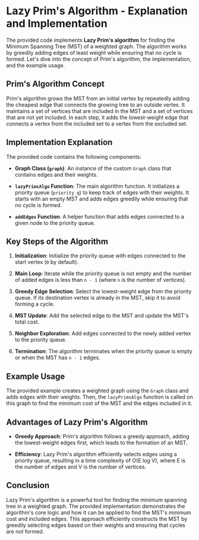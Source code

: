 # Lazy Prim's Algorithm - Explanation and Implementation

The provided code implements **Lazy Prim's algorithm** for finding the Minimum Spanning Tree (MST) of a weighted graph. The algorithm works by greedily adding edges of least weight while ensuring that no cycle is formed. Let's dive into the concept of Prim's algorithm, the implementation, and the example usage.

## Prim's Algorithm Concept

Prim's algorithm grows the MST from an initial vertex by repeatedly adding the cheapest edge that connects the growing tree to an outside vertex. It maintains a set of vertices that are included in the MST and a set of vertices that are not yet included. In each step, it adds the lowest-weight edge that connects a vertex from the included set to a vertex from the excluded set.

## Implementation Explanation

The provided code contains the following components:

-   **Graph Class (`graph`)**: An instance of the custom `Graph` class that contains edges and their weights.

-   **`lazyPrimsAlgo` Function**: The main algorithm function. It initializes a priority queue (`priority_q`) to keep track of edges with their weights. It starts with an empty MST and adds edges greedily while ensuring that no cycle is formed.

-   **`addEdges` Function**: A helper function that adds edges connected to a given node to the priority queue.

## Key Steps of the Algorithm

1. **Initialization**: Initialize the priority queue with edges connected to the start vertex (`0` by default).

2. **Main Loop**: Iterate while the priority queue is not empty and the number of added edges is less than `n - 1` (where `n` is the number of vertices).

3. **Greedy Edge Selection**: Select the lowest-weight edge from the priority queue. If its destination vertex is already in the MST, skip it to avoid forming a cycle.

4. **MST Update**: Add the selected edge to the MST and update the MST's total cost.

5. **Neighbor Exploration**: Add edges connected to the newly added vertex to the priority queue.

6. **Termination**: The algorithm terminates when the priority queue is empty or when the MST has `n - 1` edges.

## Example Usage

The provided example creates a weighted graph using the `Graph` class and adds edges with their weights. Then, the `lazyPrimsAlgo` function is called on this graph to find the minimum cost of the MST and the edges included in it.

## Advantages of Lazy Prim's Algorithm

-   **Greedy Approach**: Prim's algorithm follows a greedy approach, adding the lowest-weight edges first, which leads to the formation of an MST.

-   **Efficiency**: Lazy Prim's algorithm efficiently selects edges using a priority queue, resulting in a time complexity of O(E log V), where E is the number of edges and V is the number of vertices.

## Conclusion

Lazy Prim's algorithm is a powerful tool for finding the minimum spanning tree in a weighted graph. The provided implementation demonstrates the algorithm's core logic and how it can be applied to find the MST's minimum cost and included edges. This approach efficiently constructs the MST by greedily selecting edges based on their weights and ensuring that cycles are not formed.
